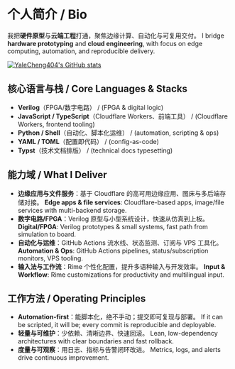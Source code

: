 # 个人简介 / Bio

我把**硬件原型**与**云端工程**打通，聚焦边缘计算、自动化与可复用交付。
I bridge **hardware prototyping** and **cloud engineering**, with focus on edge computing, automation, and reproducible delivery.

[![YaleCheng404's GitHub stats](https://github-readme-stats.vercel.app/api?username=YaleCheng404)](https://github.com/anuraghazra/github-readme-stats)

## 核心语言与栈 / Core Languages & Stacks

* **Verilog**（FPGA/数字电路） / (FPGA & digital logic)
* **JavaScript / TypeScript**（Cloudflare Workers、前端工具） / (Cloudflare Workers, frontend tooling)
* **Python / Shell**（自动化、脚本化运维） / (automation, scripting & ops)
* **YAML / TOML**（配置即代码） / (config-as-code)
* **Typst**（技术文档排版） / (technical docs typesetting)

## 能力域 / What I Deliver

* **边缘应用与文件服务**：基于 Cloudflare 的高可用边缘应用、图床与多后端存储对接。
  **Edge apps & file services**: Cloudflare-based apps, image/file services with multi-backend storage.
* **数字电路/FPGA**：Verilog 原型与小型系统设计，快速从仿真到上板。
  **Digital/FPGA**: Verilog prototypes & small systems, fast path from simulation to board.
* **自动化与运维**：GitHub Actions 流水线、状态监测、订阅与 VPS 工具化。
  **Automation & Ops**: GitHub Actions pipelines, status/subscription monitors, VPS tooling.
* **输入法与工作流**：Rime 个性化配置，提升多语种输入与开发效率。
  **Input & Workflow**: Rime customizations for productivity and multilingual input.

## 工作方法 / Operating Principles

* **Automation-first**：能脚本化，绝不手动；提交即可复现与部署。
  If it can be scripted, it will be; every commit is reproducible and deployable.
* **轻量与可维护**：少依赖、清晰边界、快速回滚。
  Lean, low-dependency architectures with clear boundaries and fast rollback.
* **度量与可观察**：用日志、指标与告警闭环改进。
  Metrics, logs, and alerts drive continuous improvement.
